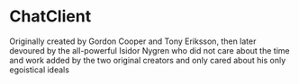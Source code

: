 ChatClient
===========
Originally created by Gordon Cooper and Tony Eriksson, then later devoured by the all-powerful Isidor Nygren who did not care about the time and work added by the two original creators and only cared about his only egoistical ideals
